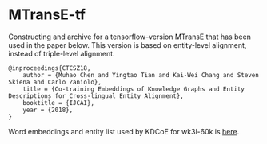 # MTransE-tf

Constructing and archive for a tensorflow-version MTransE that has been used in the paper below. This version is based on entity-level alignment, instead of triple-level alignment.

	@inproceedings{CTCSZ18,
		author = {Muhao Chen and Yingtao Tian and Kai-Wei Chang and Steven Skiena and Carlo Zaniolo},
		title = {Co-training Embeddings of Knowledge Graphs and Entity Descriptions for Cross-lingual Entity Alignment}, 
		booktitle = {IJCAI}, 
		year = {2018},
	}

Word embeddings and entity list used by KDCoE for wk3l-60k is [here](http://yellowstone.cs.ucla.edu/~muhao/kdcoe/wk3l_60k_word_embeddings.zip).
